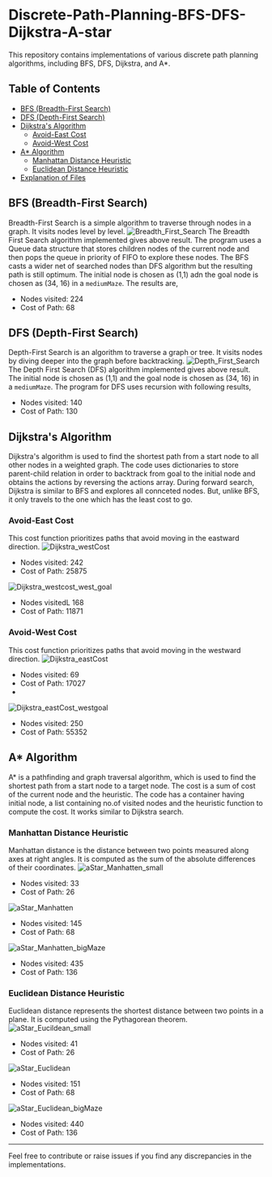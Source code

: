 # Discrete-Path-Planning-BFS-DFS-Dijkstra-A-star

This repository contains implementations of various discrete path planning algorithms, including BFS, DFS, Dijkstra, and A*.

## Table of Contents

- [BFS (Breadth-First Search)](#bfs-breadth-first-search)
- [DFS (Depth-First Search)](#dfs-depth-first-search)
- [Dijkstra's Algorithm](#dijkstras-algorithm)
  - [Avoid-East Cost](#avoid-east-cost)
  - [Avoid-West Cost](#avoid-west-cost)
- [A* Algorithm](#a-algorithm)
  - [Manhattan Distance Heuristic](#manhattan-distance-heuristic)
  - [Euclidean Distance Heuristic](#euclidean-distance-heuristic)
- [Explanation of Files](#explanation-of-files)

## BFS (Breadth-First Search)
Breadth-First Search is a simple algorithm to traverse through nodes in a graph. It visits nodes level by level.
![Breadth_First_Search](https://github.com/MihirMK17/Discrete-Path-Planning-BFS-DFS-Dijkstra-A-star/assets/123691876/4f3d6d52-b37c-43fc-a034-db05b57aa479)
The Breadth First Search algorithm implemented gives above result. The program uses a Queue data structure that stores children nodes of the current node and then pops the queue in priority of FIFO to explore these nodes. The BFS casts a wider net of searched nodes than DFS algorithm but the resulting path is still optimum. The initial node is chosen as (1,1) adn the goal node is chosen as (34, 16) in a `mediumMaze`. The results are,
- Nodes visited: 224
- Cost of Path: 68

## DFS (Depth-First Search)
Depth-First Search is an algorithm to traverse a graph or tree. It visits nodes by diving deeper into the graph before backtracking.
![Depth_First_Search](https://github.com/MihirMK17/Discrete-Path-Planning-BFS-DFS-Dijkstra-A-star/assets/123691876/ee51ed20-3537-478b-bb55-a15aa124dddf)
The Depth First Search (DFS) algorithm implemented gives above result. The initial node is chosen as (1,1) and the goal node is chosen as (34, 16) in a `mediumMaze`. The program for DFS uses recursion with following results,
- Nodes visited: 140
- Cost of Path: 130

## Dijkstra's Algorithm
Dijkstra's algorithm is used to find the shortest path from a start node to all other nodes in a weighted graph. The code uses dictionaries to store parent-child relation in order to backtrack from goal to the initial node and obtains the actions by reversing the actions array. During forward search, Dijkstra is similar to BFS and explores all connceted nodes. But, unlike BFS, it only travels to the one which has the least cost to go.

### Avoid-East Cost
This cost function prioritizes paths that avoid moving in the eastward direction.
![Dijkstra_westCost](https://github.com/MihirMK17/Discrete-Path-Planning-BFS-DFS-Dijkstra-A-star/assets/123691876/07412c47-e681-4fe7-8a56-6285d7566a86)
- Nodes visited: 242
- Cost of Path: 25875
  
![Dijkstra_westcost_west_goal](https://github.com/MihirMK17/Discrete-Path-Planning-BFS-DFS-Dijkstra-A-star/assets/123691876/82f99b53-702f-4ced-905c-bbc0ee896e86)
- Nodes visitedL 168
- Cost of Path: 11871
  
### Avoid-West Cost
This cost function prioritizes paths that avoid moving in the westward direction.
![Dijkstra_eastCost](https://github.com/MihirMK17/Discrete-Path-Planning-BFS-DFS-Dijkstra-A-star/assets/123691876/7d37c016-3286-4085-b8cd-60917990ddfd)
- Nodes visited: 69
- Cost of Path: 17027
- 
![Dijkstra_eastCost_westgoal](https://github.com/MihirMK17/Discrete-Path-Planning-BFS-DFS-Dijkstra-A-star/assets/123691876/6bcf20be-0c46-434e-a604-75be73d3da73)
- Nodes visited: 250
- Cost of Path: 55352

## A* Algorithm
A* is a pathfinding and graph traversal algorithm, which is used to find the shortest path from a start node to a target node. The cost is a sum of cost of the current node and the heuristic. The code has a container having initial node, a list containing no.of visited nodes and the heuristic function to compute the cost. It works similar to Dijkstra search. 

### Manhattan Distance Heuristic
Manhattan distance is the distance between two points measured along axes at right angles. It is computed as the sum of the absolute differences of their coordinates.
![aStar_Manhatten_small](https://github.com/MihirMK17/Discrete-Path-Planning-BFS-DFS-Dijkstra-A-star/assets/123691876/b014eeb2-6137-418f-87f5-6e1abb1c0106)
- Nodes visited: 33
- Cost of Path: 26

![aStar_Manhatten](https://github.com/MihirMK17/Discrete-Path-Planning-BFS-DFS-Dijkstra-A-star/assets/123691876/9514fdad-250c-4381-a45a-180a836643b9)
- Nodes visited: 145
- Cost of Path: 68
  
![aStar_Manhatten_bigMaze](https://github.com/MihirMK17/Discrete-Path-Planning-BFS-DFS-Dijkstra-A-star/assets/123691876/e3b68c46-525a-4698-af89-0ed9ef65850f)
- Nodes visited: 435
- Cost of Path: 136

### Euclidean Distance Heuristic
Euclidean distance represents the shortest distance between two points in a plane. It is computed using the Pythagorean theorem.
![aStar_Eucildean_small](https://github.com/MihirMK17/Discrete-Path-Planning-BFS-DFS-Dijkstra-A-star/assets/123691876/82fa2bce-cad6-431a-967c-265dcd7aebde)
- Nodes visited: 41
- Cost of Path: 26

![aStar_Euclidean](https://github.com/MihirMK17/Discrete-Path-Planning-BFS-DFS-Dijkstra-A-star/assets/123691876/0eea47b9-40dd-4839-bce7-8ab2a7c7a6bb)
- Nodes visited: 151
- Cost of Path: 68
  
![aStar_Euclidean_bigMaze](https://github.com/MihirMK17/Discrete-Path-Planning-BFS-DFS-Dijkstra-A-star/assets/123691876/7df0c219-078d-43af-af1e-63ae00d95fed)
- Nodes visited: 440
- Cost of Path: 136

---

Feel free to contribute or raise issues if you find any discrepancies in the implementations.


